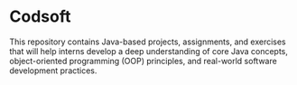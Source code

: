 # Codsoft
This repository contains Java-based projects, assignments, and exercises that will help interns develop a deep understanding of core Java concepts, object-oriented programming (OOP) principles, and real-world software development practices.
